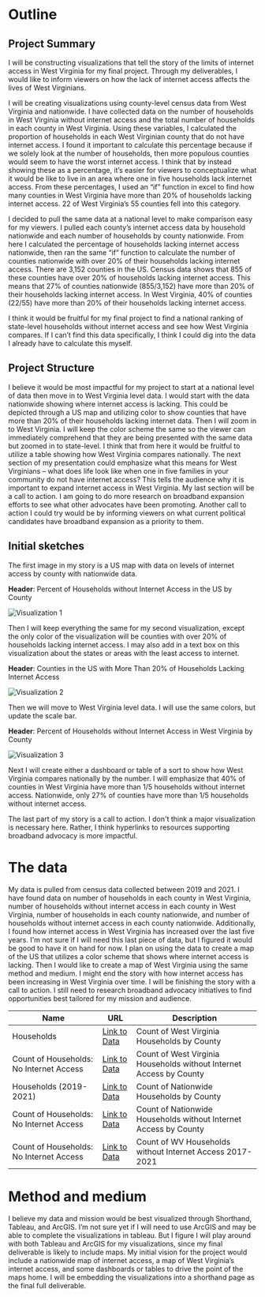 # Outline  

## Project Summary
I will be constructing visualizations that tell the story of the limits of internet access in West Virginia for my final project. Through my deliverables, I would like to inform viewers on how the lack of internet access affects the lives of West Virginians. 

I will be creating visualizations using county-level census data from West Virginia and nationwide. I have collected data on the number of households in West Virginia without internet access and the total number of households in each county in West Virginia. Using these variables, I calculated the proportion of households in each West Virginian county that do not have internet access. I found it important to calculate this percentage because if we solely look at the number of households, then more populous counties would seem to have the worst internet access. I think that by instead showing these as a percentage, it’s easier for viewers to conceptualize what it would be like to live in an area where one in five households lack internet access. From these percentages, I used an “if” function in excel to find how many counties in West Virginia have more than 20% of households lacking internet access. 22 of West Virginia’s 55 counties fell into this category. 

I decided to pull the same data at a national level to make comparison easy for my viewers. I pulled each county’s internet access data by household nationwide and each number of households by county nationwide. From here I calculated the percentage of households lacking internet access nationwide, then ran the same “if” function to calculate the number of counties nationwide with over 20% of their households lacking internet access. There are 3,152 counties in the US. Census data shows that 855 of these counties have over 20% of households lacking internet access. This means that 27% of counties nationwide (855/3,152) have more than 20% of their households lacking internet access. In West Virginia, 40% of counties (22/55) have more than 20% of their households lacking internet access. 

I think it would be fruitful for my final project to find a national ranking of state-level households without internet access and see how West Virginia compares. If I can’t find this data specifically, I think I could dig into the data I already have to calculate this myself. 


## Project Structure

I believe it would be most impactful for my project to start at a national level of data then move in to West Virginia level data. I would start with the data nationwide showing where internet access is lacking. This could be depicted through a US map and utilizing color to show counties that have more than 20% of their households lacking internet data. Then I will zoom in to West Virginia. I will keep the color scheme the same so the viewer can immediately comprehend that they are being presented with the same data but zoomed in to state-level. I think that from here it would be fruitful to utilize a table showing how West Virginia compares nationally. The next section of my presentation could emphasize what this means for West Virginians – what does life look like when one in five families in your community do not have internet access? This tells the audience why it is important to expand internet access in West Virginia. My last section will be a call to action. I am going to do more research on broadband expansion efforts to see what other advocates have been promoting. Another call to action I could try would be by informing viewers on what current political candidates have broadband expansion as a priority to them.

## Initial sketches

The first image in my story is a US map with data on levels of internet access by county with nationwide data. 

**Header**: Percent of Households without Internet Access in the US by County

![Visualization 1](https://github.com/evianambarnes/portfolio/assets/156966766/8145311d-3115-4988-ae2f-f0095dacb782)

Then I will keep everything the same for my second visualization, except the only color of the visualization will be counties with over 20% of households lacking internet access. I may also add in a text box on this visualization about the states or areas with the least access to internet.

**Header**: Counties in the US with More Than 20% of Households Lacking Internet Access

![Visualization 2](https://github.com/evianambarnes/portfolio/assets/156966766/17f36ceb-1cb6-4bc8-8a7c-b84acab63c4c)

Then we will move to West Virginia level data. I will use the same colors, but update the scale bar.

**Header**: Percent of Households without Internet Access in West Virginia by County

![Visualization 3](https://github.com/evianambarnes/portfolio/assets/156966766/b79ab5ff-50e8-41ba-9048-1a5f50b1c292)

Next I will create either a dashboard or table of a sort to show how West Virginia compares nationally by the number. I will emphasize that 40% of counties in West Virginia have more than 1/5 households without internet access. Nationwide, only 27% of counties have more than 1/5 households without internet access. 

The last part of my story is a call to action. I don't think a major visualization is necessary here. Rather, I think hyperlinks to resources supporting broadband advocacy is more impactful.



# The data

My data is pulled from census data collected between 2019 and 2021. I have found data on number of households in each county in West Virginia, number of households without internet access in each county in West Virginia, number of households in each county nationwide, and number of households without internet access in each county nationwide. Additionally, I found how internet access in West Virginia has increased over the last five years. I'm not sure if I will need this last piece of data, but I figured it would be good to have it on hand for now. I plan on using the data to create a map of the US that utilizes a color scheme that shows where internet access is lacking. Then I would like to create a map of West Virginia using the same method and medium. I might end the story with how internet access has been increasing in West Virginia over time. I will be finishing the story with a call to action. I still need to research broadband advocacy initiatives to find opportunities best tailored for my mission and audience.


| Name | URL | Description |
|------|-----|-------------|
|Households|[Link to Data](https://www.datacommons.org/tools/visualization#visType%3Dmap%26place%3DgeoId%2F54%26placeType%3DCounty%26sv%3D%7B%22dcid%22%3A%22Count_Household%22%7D)|Count of West Virginia Households by County|
|Count of Households: No Internet Access|[Link to Data](https://www.datacommons.org/tools/visualization#visType%3Dmap%26place%3DgeoId%2F54%26placeType%3DCounty%26sv%3D%7B%22dcid%22%3A%22Count_Household_NoInternetAccess%22%7D)|Count of West Virginia Households without Internet Access by County|
|Households (2019-2021)|[Link to Data](https://www.datacommons.org/tools/visualization#visType%3Dmap%26place%3Dcountry%2FUSA%26placeType%3DCounty%26sv%3D%7B%22dcid%22%3A%22Count_Household%22%7D)|Count of Nationwide Households by County|
|Count of Households: No Internet Access|[Link to Data](https://www.datacommons.org/tools/visualization#visType%3Dmap%26place%3Dcountry%2FUSA%26placeType%3DCounty%26sv%3D%7B%22dcid%22%3A%22Count_Household_NoInternetAccess%22%7D) |Count of Nationwide Households without Internet Access by County|
|Count of Households: No Internet Access|[Link to Data](https://www.datacommons.org/tools/visualization#visType%3Dtimeline%26place%3DgeoId%2F54%26sv%3D%7B%22dcid%22%3A%22Count_Household_NoInternetAccess%22%7D)|Count of WV Households without Internet Access 2017-2021|

# Method and medium

I believe my data and mission would be best visualized through Shorthand, Tableau, and ArcGIS. I’m not sure yet if I will need to use ArcGIS and may be able to complete the visualizations in tableau. But I figure I will play around with both Tableau and ArcGIS for my visualizations, since my final deliverable is likely to include maps. My initial vision for the project would include a nationwide map of internet access, a map of West Virginia’s internet access, and some dashboards or tables to drive the point of the maps home. I will be embedding the visualizations into a shorthand page as the final full deliverable.
